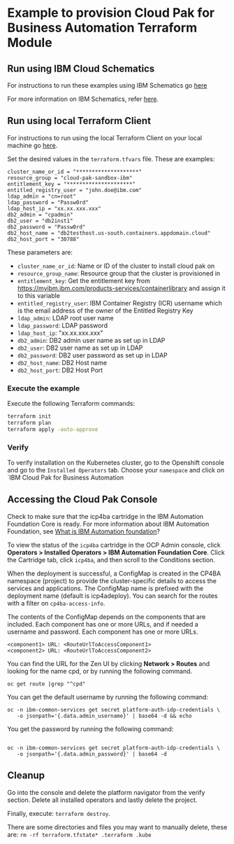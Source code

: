# Example to provision Cloud Pak for Business Automation Terraform Module

## Run using IBM Cloud Schematics

For instructions to run these examples using IBM Schematics go [here](../Using_Schematics.md)

For more information on IBM Schematics, refer [here](https://cloud.ibm.com/docs/schematics?topic=schematics-get-started-terraform).

## Run using local Terraform Client

For instructions to run using the local Terraform Client on your local machine go [here](../Using_Terraform.md). 

Set the desired values in the `terraform.tfvars` file. These are examples:

```hcl
cluster_name_or_id = "********************"
resource_group = "cloud-pak-sandbox-ibm"
entitlement_key = "*********************"
entitled_registry_user = "john.doe@ibm.com"
ldap_admin = "cn=root"
ldap_password = "Passw0rd"
ldap_host_ip = "xx.xx.xxx.xxx"
db2_admin = "cpadmin"
db2_user = "db2inst1"
db2_password = "Passw0rd"
db2_host_name = "db2testhost.us-south.containers.appdomain.cloud"
db2_host_port = "30788"
```

These parameters are:

- `cluster_name_or_id`: Name or ID of the cluster to install cloud pak on
- `resource_group_name`: Resource group that the cluster is provisioned in
- `entitlement_key`: Get the entitlement key from https://myibm.ibm.com/products-services/containerlibrary and assign it to this variable
- `entitled_registry_user`: IBM Container Registry (ICR) username which is the email address of the owner of the Entitled Registry Key
- `ldap_admin`: LDAP root user name
- `ldap_password`: LDAP password
- `ldap_host_ip`: "xx.xx.xxx.xxx"
- `db2_admin`: DB2 admin user name as set up in LDAP
- `db2_user`: DB2 user name as set up in LDAP
- `db2_password`: DB2 user password as set up in LDAP
- `db2_host_name`: DB2 Host name
- `db2_host_port`: DB2 Host Port

### Execute the example

Execute the following Terraform commands:

```bash
terraform init
terraform plan
terraform apply -auto-approve
```

### Verify

To verify installation on the Kubernetes cluster, go to the Openshift console and go to the `Installed Operators` tab. Choose your `namespace` and click on `IBM Cloud Pak for Business Automation

## Accessing the Cloud Pak Console

Check to make sure that the icp4ba cartridge in the IBM Automation Foundation Core is ready. For more information about IBM Automation Foundation, see [What is IBM Automation foundation](https://www.ibm.com/support/knowledgecenter/en/cloudpaks_start/cloud-paks/about/overview-cp.html)?

To view the status of the `icp4ba` cartridge in the OCP Admin console, click **Operators > Installed Operators > IBM Automation Foundation Core**. Click the Cartridge tab, click `icp4ba`, and then scroll to the Conditions section.

When the deployment is successful, a ConfigMap is created in the CP4BA namespace (project) to provide the cluster-specific details to access the services and applications. The ConfigMap name is prefixed with the deployment name (default is icp4adeploy). You can search for the routes with a filter on `cp4ba-access-info`.

The contents of the ConfigMap depends on the components that are included. Each component has one or more URLs, and if needed a username and password. Each component has one or more URLs.

```
<component1> URL: <RouteUrlToAccessComponent1>  
<component2> URL: <RouteUrlToAccessComponent2> 
```

You can find the URL for the Zen UI by clicking **Network > Routes** and looking for the name cpd, or by running the following command.

```console
oc get route |grep "^cpd"
  ```
  
You can get the default username by running the following command:

```console
oc -n ibm-common-services get secret platform-auth-idp-credentials \
   -o jsonpath='{.data.admin_username}' | base64 -d && echo
```
You get the password by running the following command:
```console

oc -n ibm-common-services get secret platform-auth-idp-credentials \
   -o jsonpath='{.data.admin_password}' | base64 -d
```
## Cleanup

Go into the console and delete the platform navigator from the verify section. Delete all installed operators and lastly delete the project.

Finally, execute: `terraform destroy`.

There are some directories and files you may want to manually delete, these are: `rm -rf terraform.tfstate* .terraform .kube`
